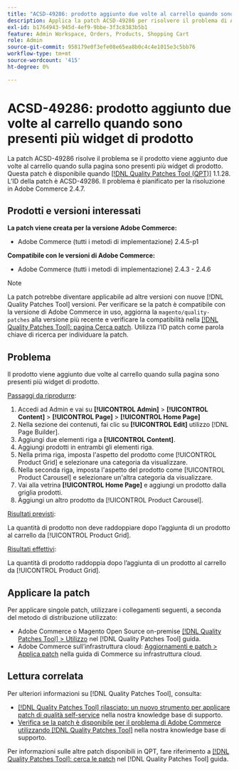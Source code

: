 ```yaml
---
title: "ACSD-49286: prodotto aggiunto due volte al carrello quando sono presenti più widget di prodotto"
description: Applica la patch ACSD-49286 per risolvere il problema di Adobe Commerce, in cui il prodotto viene aggiunto due volte al carrello quando sulla pagina sono presenti più widget di prodotto.
exl-id: b1764943-945d-4ef9-9bbe-3f3c8383b5b1
feature: Admin Workspace, Orders, Products, Shopping Cart
role: Admin
source-git-commit: 958179e0f3efe08e65ea8b0c4c4e1015e3c5bb76
workflow-type: tm+mt
source-wordcount: '415'
ht-degree: 0%

---
```


# ACSD-49286: prodotto aggiunto due volte al carrello quando sono presenti più widget di prodotto

La patch ACSD-49286 risolve il problema se il prodotto viene aggiunto due volte al carrello quando sulla pagina sono presenti più widget di prodotto. Questa patch è disponibile quando [[!DNL Quality Patches Tool (QPT)]](/help/announcements/adobe-commerce-announcements/magento-quality-patches-released-new-tool-to-self-serve-quality-patches.md) 1.1.28. L’ID della patch è ACSD-49286. Il problema è pianificato per la risoluzione in Adobe Commerce 2.4.7.

## Prodotti e versioni interessati

**La patch viene creata per la versione Adobe Commerce:**

* Adobe Commerce (tutti i metodi di implementazione) 2.4.5-p1

**Compatibile con le versioni di Adobe Commerce:**

* Adobe Commerce (tutti i metodi di implementazione) 2.4.3 - 2.4.6

>[!NOTE]
>
>La patch potrebbe diventare applicabile ad altre versioni con nuove [!DNL Quality Patches Tool] versioni. Per verificare se la patch è compatibile con la versione di Adobe Commerce in uso, aggiorna la `magento/quality-patches` alla versione più recente e verificare la compatibilità nella [[!DNL Quality Patches Tool]: pagina Cerca patch](https://experienceleague.adobe.com/tools/commerce-quality-patches/index.html). Utilizza l’ID patch come parola chiave di ricerca per individuare la patch.

## Problema

Il prodotto viene aggiunto due volte al carrello quando sulla pagina sono presenti più widget di prodotto.

<u>Passaggi da riprodurre</u>:

1. Accedi ad Admin e vai su **[!UICONTROL Admin]** > **[!UICONTROL Content]** > **[!UICONTROL Page]** > **[!UICONTROL Home Page]**
1. Nella sezione dei contenuti, fai clic su **[!UICONTROL Edit]** utilizzo [!DNL Page Builder].
1. Aggiungi due elementi riga a **[!UICONTROL Content]**.
1. Aggiungi prodotti in entrambi gli elementi riga.
1. Nella prima riga, imposta l&#39;aspetto del prodotto come [!UICONTROL Product Grid] e selezionare una categoria da visualizzare.
1. Nella seconda riga, imposta l&#39;aspetto del prodotto come [!UICONTROL Product Carousel] e selezionare un&#39;altra categoria da visualizzare.
1. Vai alla vetrina **[!UICONTROL Home Page]** e aggiungi un prodotto dalla griglia prodotti.
1. Aggiungi un altro prodotto da [!UICONTROL Product Carousel].

<u>Risultati previsti</u>:

La quantità di prodotto non deve raddoppiare dopo l’aggiunta di un prodotto al carrello da [!UICONTROL Product Grid].

<u>Risultati effettivi</u>:

La quantità di prodotto raddoppia dopo l’aggiunta di un prodotto al carrello da [!UICONTROL Product Grid].

## Applicare la patch

Per applicare singole patch, utilizzare i collegamenti seguenti, a seconda del metodo di distribuzione utilizzato:

* Adobe Commerce o Magento Open Source on-premise [[!DNL Quality Patches Tool] > Utilizzo](https://experienceleague.adobe.com/docs/commerce-operations/tools/quality-patches-tool/usage.html) nel [!DNL Quality Patches Tool] guida.
* Adobe Commerce sull’infrastruttura cloud: [Aggiornamenti e patch > Applica patch](https://experienceleague.adobe.com/docs/commerce-cloud-service/user-guide/develop/upgrade/apply-patches.html) nella guida di Commerce su infrastruttura cloud. 

## Lettura correlata

Per ulteriori informazioni su [!DNL Quality Patches Tool], consulta:

* [[!DNL Quality Patches Tool] rilasciato: un nuovo strumento per applicare patch di qualità self-service](/help/announcements/adobe-commerce-announcements/magento-quality-patches-released-new-tool-to-self-serve-quality-patches.md) nella nostra knowledge base di supporto.
* [Verifica se la patch è disponibile per il problema di Adobe Commerce utilizzando [!DNL Quality Patches Tool]](/help/support-tools/patches-available-in-qpt-tool/check-patch-for-magento-issue-with-magento-quality-patches.md) nella nostra knowledge base di supporto.

Per informazioni sulle altre patch disponibili in QPT, fare riferimento a [[!DNL Quality Patches Tool]: cerca le patch](https://experienceleague.adobe.com/tools/commerce-quality-patches/index.html) nel [!DNL Quality Patches Tool] guida.
